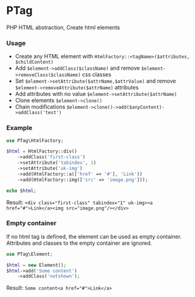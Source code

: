 # PTag

PHP HTML abstraction, Create html elements

### Usage
- Create any HTML element with `HtmlFactory::<tagName>($attributes, $childContent)`
- Add `$element->addClass($className)` and remove `$element->removeClass($className)` css classes
- Set `$element->setAttribute($attrName,$attrValue)` and remove `$element->removeAttribute($attrName)` attributes
- Add attributes with no value `$element->setAttribute($attrName)`
- Clone elements `$element->clone()`
- Chain modifications `$element->clone()->add($anyContent)->addClass('test')`

### Example

```php 
use PTag\HtmlFactory;

$html = HtmlFactory::div()
    ->addClass('first-class')
    ->setAttribute('tabindex', 1)
    ->setAttribute('uk-img')
    ->add(HtmlFactory::a(['href' => '#'], 'Link'))
    ->add(HtmlFactory::img(['src' => 'image.png']));

echo $html;

 ```
Result: 
`<div class="first-class" tabindex="1" uk-img><a href="#">Link</a><img src="image.png"/></div>`

### Empty container

If no html tag is defined, the element can be used as empty container. Attributes and classes to the empty container are
ignored.

```php 
use PTag\Element;

$html = new Element();
$html->add('Some content')
    ->addClass('notshown');

 ```
Result:
`Some content<a href="#">Link</a>`

